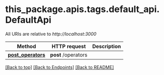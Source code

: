 <a name="top"></a>
# this_package.apis.tags.default_api.DefaultApi

All URIs are relative to *http://localhost:3000*

Method | HTTP request | Description
------------- | ------------- | -------------
[**post_operators**](default_api/post_operators.md) | **post** /operators | 

[[Back to top]](#top) [[Back to Endpoints]](../../../README.md#Endpoints) [[Back to README]](../../../README.md)
